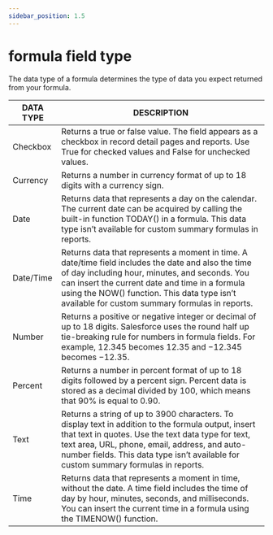 ```yaml
---
sidebar_position: 1.5
---
```


# formula field type

The data type of a formula determines the type of data you expect returned from your formula.


DATA TYPE | 	DESCRIPTION
-- | --
Checkbox|Returns a true or false value. The field appears as a checkbox in record detail pages and reports. Use True for checked values and False for unchecked values.
Currency|Returns a number in currency format of up to 18 digits with a currency sign.
Date|Returns data that represents a day on the calendar. The current date can be acquired by calling the built-in function TODAY() in a formula. This data type isn’t available for custom summary formulas in reports.
Date/Time|Returns data that represents a moment in time. A date/time field includes the date and also the time of day including hour, minutes, and seconds. You can insert the current date and time in a formula using the NOW() function. This data type isn’t available for custom summary formulas in reports.
Number|Returns a positive or negative integer or decimal of up to 18 digits. Salesforce uses the round half up tie-breaking rule for numbers in formula fields. For example, 12.345 becomes 12.35 and −12.345 becomes −12.35.
Percent|Returns a number in percent format of up to 18 digits followed by a percent sign. Percent data is stored as a decimal divided by 100, which means that 90% is equal to 0.90.
Text|Returns a string of up to 3900 characters. To display text in addition to the formula output, insert that text in quotes. Use the text data type for text, text area, URL, phone, email, address, and auto-number fields. This data type isn’t available for custom summary formulas in reports.
Time|Returns data that represents a moment in time, without the date. A time field includes the time of day by hour, minutes, seconds, and milliseconds. You can insert the current time in a formula using the TIMENOW() function.